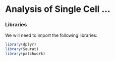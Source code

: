 # Analysis of Single Cell ...


<h3> Libraries </h3>

We will need to import the following libraries:

```R
library(dplyr)
library(Seurat)
library(patchwork)
```
